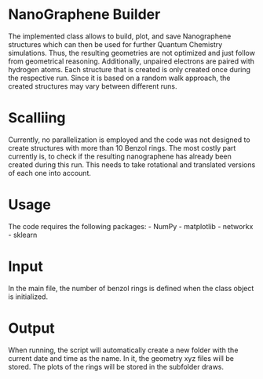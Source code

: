# NanoGraphene Builder
The implemented class allows to build, plot, and save Nanographene structures which can then be used for further Quantum Chemistry simulations. 
Thus, the resulting geometries are not optimized and just follow from geometrical reasoning. Additionally, unpaired electrons are paired with hydrogen atoms. 
Each structure that is created is only created once during the respective run. Since it is based on a random walk approach, the created structures may vary between different runs. 

# Scalliing 
Currently, no parallelization is employed and the code was not designed to create structures with more than 10 Benzol rings. The most costly part currently is, 
to check if the resulting nanographene has already been created during this run. This needs to take rotational and translated versions of each one into account. 

# Usage
The code requires the following packages: 
                                          - NumPy 
                                          - matplotlib 
                                          - networkx 
                                          - sklearn

# Input
In the main file, the number of benzol rings is defined when the class object is initialized. 

# Output 
When running, the script will automatically create a new folder with the current date and time as the name. 
In it, the geometry xyz files will be stored. The plots of the rings will be stored in the subfolder draws. 
